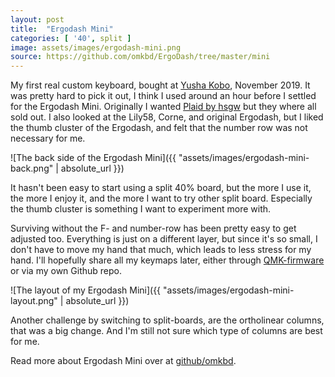 ```yaml
---
layout: post
title:  "Ergodash Mini"
categories: [ '40', split ]
image: assets/images/ergodash-mini.png
source: https://github.com/omkbd/ErgoDash/tree/master/mini
---
```


My first real custom keyboard, bought at [Yusha Kobo](https://yushakobo.jp/), November 2019. It was pretty hard to pick
it out, I think I used around an hour before I settled for the Ergodash Mini. Originally I wanted 
[Plaid by hsgw](https://github.com/hsgw/plaid) but they where all sold out. I also looked at the Lily58, Corne, and
original Ergodash, but I liked the thumb cluster of the Ergodash, and felt that the number row was not necessary for me.

![The back side of the Ergodash Mini]({{ "assets/images/ergodash-mini-back.png" | absolute_url }})

It hasn't been easy to start using a split 40% board, but the more I use it, the more I enjoy it, and the more I want to
try other split board. Especially the thumb cluster is something I want to experiment more with.

Surviving without the F- and number-row has been pretty easy to get adjusted too. Everything is just on a different
layer, but since it's so small, I don't have to move my hand that much, which leads to less stress for my hand. I'll
hopefully share all my keymaps later, either through [QMK-firmware](https://github.com/qmk/qmk_firmware) or via my own
Github repo.

![The layout of my Ergodash Mini]({{ "assets/images/ergodash-mini-layout.png" | absolute_url }})

Another challenge by switching to split-boards, are the ortholinear columns, that was a big change. And I'm still not
sure which type of columns are best for me.

Read more about Ergodash Mini over at [github/omkbd](https://github.com/omkbd/ErgoDash/tree/master/mini).
